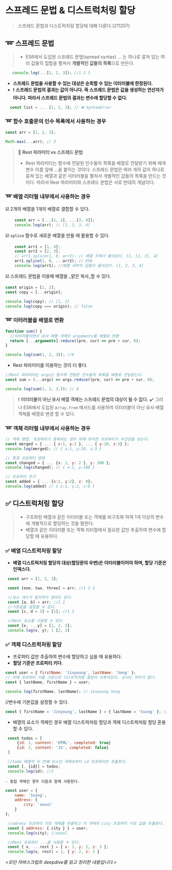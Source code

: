 # 스프레드 문법 & 디스트럭처링 할당
> 스프레드 문법과 디스트럭처링 할당에 대해 다룬다.(211207)

## ➿ 스프레드 문법
>- ES6에서 도입된 스프레드 문법(spread syntax) ... 는 하나로 뭉쳐 있는 여러 값들의 집합을 펼쳐서 **개별적인 값들의 목록**으로 만든다.

```js
   console.log(...[1, 2, 3]); //1 2 3
```
- **스프레드 문법을 사용할 수 있는 대상은 순회할 수 있는 이터러블에 한정된다.**
- ❗ **스프레드 문법의 결과는 값이 아니다. 즉 스프레드 문법은 값을 생성하는 연산자가 아니다. 따라서 스프레드 문법의 결과는 변수에 할당할 수 없다.**
```js
  const list = ... [1, 2, 3]; // ❌ SyntaxError
```

### ➿ 함수 호출문의 인수 목록에서 사용하는 경우
```js
const arr = [1, 2, 3];

Math.max(...arr); // 3
```

>📌 **Rest 파라미터 vs 스프레드 문법**
>- Rest 파라미터는 함수에 전달된 인수들의 목록을 배열로 전달받기 위해 매개변수 이름 앞에 ...을 붙이는 것이다. 스프레드 문법은 여러 개의 값이 하나로 뭉쳐 있는 배열과 같은 이터러블을 펼처서 개별적인 값들의 목록을 만드는 것이다. 따라서 Rest 파라미터와 스프레드 문법은 서로 반대의 개념이다.

### ➿ 배열 리터럴 내부에서 사용하는 경우
☑️ 2개의 배열을 1개의 배열로 결합할 수 있다.
```js
	const arr = [...[1, 2], ...[3, 4]];
	console.log(arr); // [1, 2, 3, 4]
```
☑️ `splice` 함수로 새로운 배열을 만들 때 활용할 수 있다.
```js
	const arr1 = [1, 4];
	const arr2 = [2, 3];
	// arr1.splice(1, 0, arr2); // 배열 자체가 들어갔다. [1, [2, 3], 4]
	arr1.splice(1, 0, ...arr2); // ES6 
	console.log(arr1); //배열 내부의 값들이 들어갔다. [1, 2, 3, 4]
```
☑️ 스프레드 문법을 이용해 배열을 _얕은 복사_할 수 있다.
```js
const origin = [1, 2];
const copy = [...origin];

console.log(copy); // [1, 2]
console.log(copy === origin); // false
```

### ➿ 이터러블을 배열로 변환
```js
function sum() {
  //이터러블이면서 유사 배열 객체인 arguments를 배열로 반환
  return [...arguments].reduce((pre, cur) => pre + cur, 0);
}

console.log(sum(1, 2, 3)); //6
```
- Rest 파라미터를 이용하는 것이 더 좋다. 
```js
//Rest 파라미터는 args는 함수에 전달된 인수들의 목록을 배열로 전달받는다.
const sum = (...args) => args.reduce((pre, cur) => pre + cur, 0);

console.log(sum(1, 2, 3,)); // 6
```
>❗ **이터러블이 아닌 유사 배열 객체는 스프레드 문법의 대상이 될 수 없다.**
>✔️ 그러나 ES6에서 도입된 `Array.from` 메서드를 사용하여 이터러블이 아닌 유사 배열 객체를 배열로 변경 할 수 있다.

### ➿ 객체 리터럴 내부에서 사용하는 경우
```js
// 객체 병합. 프로퍼티가 중복되는 경우 뒤에 위치한 프로퍼티가 우선권을 갖는다.
const merged = { ... { x:1, y:2 }, ... { y:10, z:3} };
console.log(merged); // { x:1, y:10, z:3 }

// 특정 프로퍼티 변경
const changed = { ... {x: 1, y: 2 }, y: 100 };
console.log(changed); // { x:1, y:100 }

// 프로퍼티 추가
const added = { ... {x:1, y:2}, z: 0};
console.log(added) // { x:1, y:2, z:0 }
```

## ✅ 디스트럭처링 할당
> - 구조화된 배열과 같은 이터러블 또는 객체를 비구조화 하여 1개 이상의 변수에 개별적으로 할당하는 것을 말한다. 
> - 배열과 같은 이터러블 또는 객체 리터럴에서 필요한 값만 추출하여 변수에 할당할 때 유용하다.

### ✅ 배열 디스트럭처링 할당
- **배열 디스트럭처링 할당의 대상(할당문의 우변)은 이터러블이어야 하며, 할당 기준은 인덱스다.**
```js
 const arr = [1, 2, 3];

 const [one, two, three] = arr; //1 2 3

 //요소 개수가 일치하지 않아도 된다.
 const [a, b] = arr; //1 2
 //기본값을 설정할 수 있다.
 const [c, d = 3] = [1]; //1 3

 //Rest 요소를 사용할 수 있다.
 const [x, ...y] = [1, 2, 3];
 console.log(x, y); 1 [2, 3]
```

### ✅ 객체 디스트럭처링 할당
- 프로퍼티 값만 추출하여 변수에 할당하고 싶을 때 유용하다.
- **할당 기준은 프로퍼티 키다**.
```js
const user = { firstName: 'Jinyoung', lastName: 'Song' };
// 이때 프로퍼티 키를 기준으로 디스트럭처링 할당이 이루어진다. 순서는 의미가 없다.
const { lastName, firstName } = user;

console.log(firstName, lastName); // Jinyoung Song
```
//변수에 기본값을 설정할 수 있다.
```js
const { firstName = 'Jinyoung', lastName } = { lastName = 'Ssong' }; //Jinyoung Ssong
```
- 배열의 요소가 객체인 경우 배열 디스트럭처링 할당과 객체 디스트럭처링 할당 혼용할 수 있다. 

```js
 const todos = [
     {id: 1, content: 'HTML', completed: true}
     {id: 2, content: 'JS', completed: false}
 ]

 //todo 배열의 두 번째 요소인 객체로부터 id 프로퍼티만 추출한다.
 const [, {id}] = todos;
 console.log(id); //2
```

    - 중첩 객체인 경우 다음과 함께 사용한다.
```js
const user = {
    name: 'Ssong',
    address: {
        city: 'seoul'
    }
};

 //adress 프로퍼티 키로 객체를 추출하고 이 객체의 city 프로퍼티 키로 값을 추출한다.
 const { address: { city } } = user;
 console.log(city); //seoul

 //Rest 프로퍼티 ...을 사용할 수 있다.
 const { x, ...rest } = { x: 1, y: 2, z: 3 };
 console.log(x, rest) = 1, { y: 2, z: 3 }
```

_<모던 자바스크립트 deepdive를 읽고 정리한 내용입니다.>_